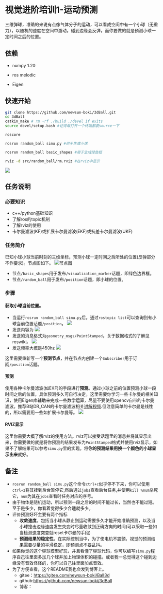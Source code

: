 <!--
 * @Author: your name
 * @Date: 2021-11-24 15:29:53
 * @LastEditTime: 2021-11-25 14:28:21
 * @LastEditors: newsun-HP-Pavilion-Gaming-Laptop-15-dk0xxx
 * @Description: In User Settings Edit
 * @FilePath: /rmtrain_ws/README.md
-->
# 视觉进阶培训1-运动预测

三维弹球，准确的来说有点像气体分子的运动，可以看成空间中有一个小球（无重力），以随机的速度在空间中游动，碰到边缘会反弹，而你要做的就是预测小球一定时间之后的位置。

## 依赖
  
+ numpy 1.20
  
+ ros melodic

+ Eigen 
## 快速开始


```bash
git clone https://github.com/newsun-boki/3dBall.git
cd 3dBall
catkin_make # rm -rf ./build ./devel if exits
source devel/setup.bash #记得每打开一个终端都要source一下
```
```bash
roscore

rosrun random_ball simu.py #用于生成小球

rosrun random_ball basic_shapes #用于生成绿色框

rviz -d src/random_ball/rm.rviz #在rviz中显示
```


![](https://cdn.jsdelivr.net/gh/newsun-boki/img-folder@main/20211125/ball.6tt9rynnjeo0.gif)


## 任务说明

### 必要知识

+ c++/python基础知识
+ 了解ros的topic机制
+ 了解rviz的使用
+ 卡尔曼滤波(KF)或扩展卡尔曼滤波(EKF)或抗差卡尔曼滤波(UKF)
### 任务简介

已知小球小球当前时刻的三维坐标，预测小球一定时间之后所处的位置(反弹部分不作要求)。节点图如下。
![节点图](https://cdn.jsdelivr.net/gh/newsun-boki/img-folder@main/20211125/Screenshot-from-2021-11-25-13-22-34.1hdjhcrer068.png)
+ 节点`/basic_shapes`用于发布`/visualization_marker`话题，即绿色边界框。
+ 节点`/random_ball`用于发布`/position`话题，即小球的位置。
### 步骤

#### 获取小球当前位置。
+ 当运行`rosrun random_ball simu.py`后，通过`rostopic list`可以查询到有小球当前位置话题`/position`。
![](https://cdn.jsdelivr.net/gh/newsun-boki/img-folder@main/20211125/Screenshot-from-2021-11-25-13-27-19.10uiu20b9brk.png)
+ 发送内容为
![](https://cdn.jsdelivr.net/gh/newsun-boki/img-folder@main/20211125/Screenshot-from-2021-11-25-13-29-11.1lyv1ga20kio.png)
+ 发送的消息格式为`geometry_msgs/PointStamped`，关于数据格式的了解见roswiki。
![](https://cdn.jsdelivr.net/gh/newsun-boki/img-folder@main/20211125/Screenshot-from-2021-11-25-13-34-34.75bszbno3iw0.png)
+ 发送频率大概是450hz
![](https://cdn.jsdelivr.net/gh/newsun-boki/img-folder@main/20211125/Screenshot-from-2021-11-25-13-28-44.6s1gt3r2c3w0.png)

这里需要重新写一个**预测节点**，并在节点内创建一个`Subscriber`用于订阅`/position`话题。
#### 预测
使用各种卡尔曼滤波(如EKF)的手段进行**预测**。通过小球之前的位置预测小球一段时间之后的位置，具体预测多久可自行决定。这里需要你学习一些卡尔曼的相关知识，使用Eigen库辅助来完成一些数学运算，尽量不要使用opencv自带的卡尔曼滤波。推荐B站DR_CAN的卡尔曼滤波相关[讲解视频](https://www.bilibili.com/video/BV1ez4y1X7eR).但注意简单的卡尔曼是线性的，所以需要用一些如扩展卡尔曼等。
![](https://cdn.jsdelivr.net/gh/newsun-boki/img-folder@main/20211125/Screenshot-from-2021-11-25-14-19-03.49vp6ibwwqm0.png)


#### RVIZ显示
这里你需要大概了解rviz的使用方法。rviz可以接受话题里的消息并将其显示出来，你需要做的就是将你预测的结果发布为`PointStamped`格式并使用rviz显示，如果不了解结果可以参考`simu.py`里的实现。将**你的预测结果用换一个颜色的小球显示出来**就好。

## 备注

+ `rosrun random_ball simu.py`这个命令`ctrl+c`似乎停不下来，你可以使用`ctrl+z`将其挂到后台暂停它,然后通过`jobs`查看后台任务,并使用`kill %num`杀死它，`num`为其在`jobs`查看时任务对应的序号。
+ 由于物体是随机运动，所以预测一段之后的时间不能过长，当然也不能过短。至于是多少，你看着觉得多少合适就多少。
+ 评价预测好坏主要有两个指标
  +  **收敛速度**。包括当小球从静止到运动需要多久才能开始准确预测，以及当小球撞击边缘速度发生突变时尽量收敛到正确方向的时间(可以采取一些如当检测速度突变就reset卡尔曼的手段)
  +  **预测结果的稳定性**。在实际控制当中，为了使电机不震颤，视觉的预测结果需要尽量的平滑稳定，即预测点不要乱抖。
+ 如果你觉的这个弹球模型好玩，并且看懂了弹球代码，你可以编写`simu.py`程序自己往里面多加几个球并加上物理体积的碰撞。或者我一总觉得这个碰到边缘没有音效怪怪的，你可以自己往里面加点音效。
+ 为了方便查看，这个README我也会发到博客上。
  + gitee：https://gitee.com/newsun-boki/Ball3d
  + github:https://github.com/newsun-boki/3dBall
  + 博客： 